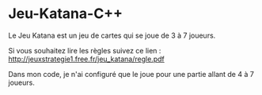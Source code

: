 # Jeu-Katana-C++

Le Jeu Katana est un jeu de cartes qui se joue de 3 à 7 joueurs.

Si vous souhaitez lire les règles suivez ce lien : http://jeuxstrategie1.free.fr/jeu_katana/regle.pdf

Dans mon code,  je n'ai configuré que le joue pour une partie allant de 4 à 7 joueurs.
